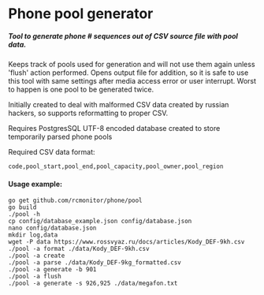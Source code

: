 # Phone pool generator

##### Tool to generate phone # sequences out of CSV source file with pool data.

Keeps track of pools used for generation and will not use them again unless 'flush' action performed.
Opens output file for addition, so it is safe to use this tool with same settings after media access error or user interrupt.
Worst to happen is one pool to be generated twice.

Initially created to deal with malformed CSV data created by russian hackers, so supports reformatting to proper CSV.

Requires PostgresSQL UTF-8 encoded database created to store temporarily parsed phone pools

Required CSV data format:

`code,pool_start,pool_end,pool_capacity,pool_owner,pool_region`

#### Usage example:

```
go get github.com/rcmonitor/phone/pool
go build
./pool -h
cp config/database_example.json config/database.json
nano config/database.json
mkdir log,data
wget -P data https://www.rossvyaz.ru/docs/articles/Kody_DEF-9kh.csv
./pool -a format ./data/Kody_DEF-9kh.csv
./pool -a create
./pool -a parse ./data/Kody_DEF-9kg_formatted.csv
./pool -a generate -b 901
./pool -a flush
./pool -a generate -s 926,925 ./data/megafon.txt

